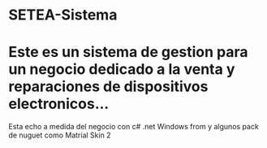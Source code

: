 # SETEA-Sistema

# Este es un sistema de gestion para un negocio dedicado a la venta y reparaciones de dispositivos electronicos...

Esta echo a medida del negocio con c# .net Windows from y algunos pack de nuguet como Matrial Skin 2
